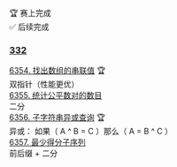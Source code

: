 🏆 赛上完成   
✅ 后续完成

### [332](https://leetcode.cn/circle/discuss/ayE0iI/)
[6354. 找出数组的串联值](https://leetcode.cn/problems/find-the-array-concatenation-value/) 🏆     
双指针（性能更优）  
[6355. 统计公平数对的数目](https://leetcode.cn/problems/count-the-number-of-fair-pairs/)    
二分  
[6356. 子字符串异或查询](https://leetcode.cn/problems/substring-xor-queries/) 🏆    
异或： 如果（ A ^ B = C ）那么（ A = B ^ C ）   
[6357. 最少得分子序列](https://leetcode.cn/problems/subsequence-with-the-minimum-score/)    
前后缀 + 二分
